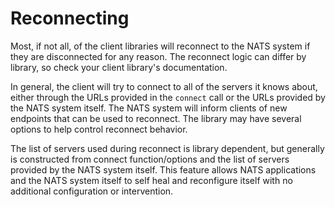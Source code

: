 # Reconnecting

Most, if not all, of the client libraries will reconnect to the NATS system if they are disconnected for any reason. The reconnect logic can differ by library, so check your client library's documentation.

In general, the client will try to connect to all of the servers it knows about, either through the URLs provided in the `connect` call or the URLs provided by the NATS system itself. The NATS system will inform clients of new endpoints that can be used to reconnect. The library may have several options to help control reconnect behavior.

The list of servers used during reconnect is library dependent, but generally is constructed from connect function/options and the list of servers provided by the NATS system itself. This feature allows NATS applications and the NATS system itself to self heal and reconfigure itself with no additional configuration or intervention.
